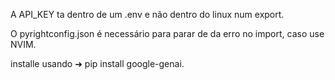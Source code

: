 A API_KEY ta dentro de um .env e não dentro do linux num export.

O pyrightconfig.json é necessário para parar de da erro no import, caso use NVIM.

installe usando ➜ pip install google-genai.
